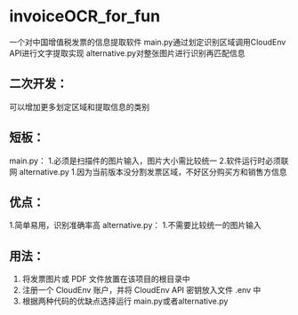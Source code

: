# invoiceOCR_for_fun

一个对中国增值税发票的信息提取软件
main.py通过划定识别区域调用CloudEnv API进行文字提取实现
alternative.py对整张图片进行识别再匹配信息

## 二次开发：
可以增加更多划定区域和提取信息的类别


## 短板：
main.py：
1.必须是扫描件的图片输入，图片大小需比较统一
2.软件运行时必须联网
alternative.py
1.因为当前版本没分割发票区域，不好区分购买方和销售方信息
## 优点：
1.简单易用，识别准确率高
alternative.py：
1.不需要比较统一的图片输入

## 用法：
1. 将发票图片或 PDF 文件放置在该项目的根目录中
2. 注册一个 CloudEnv 账户，并将 CloudEnv API 密钥放入文件 .env 中
3. 根据两种代码的优缺点选择运行 main.py或者alternative.py



